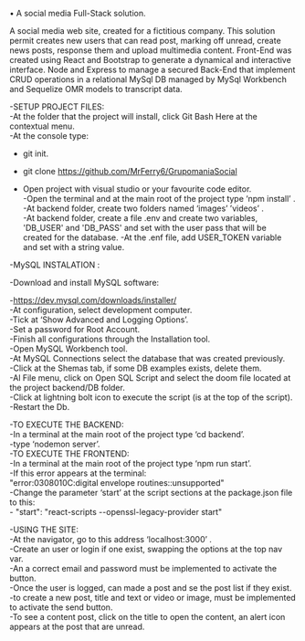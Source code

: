 • A social media Full-Stack solution. 

A social media web site, created for a fictitious company. This solution permit creates new users that can read post, marking off unread, create news posts, response them and upload multimedia content. Front-End was created using React and Bootstrap to generate a dynamical and interactive interface. Node and Express to manage a secured Back-End that implement CRUD operations in a relational MySql DB managed by MySql Workbench and Sequelize OMR models to transcript data. 



-SETUP PROJECT FILES:  
-At the folder that the project will install, click Git Bash Here at the contextual menu.  
-At the console type:  
-  git init.  

- git clone https://github.com/MrFerry6/GrupomaniaSocial  

- Open project with visual studio or your favourite code editor.  
-Open the terminal and at the main root of the project type ‘npm install’ .  
-At backend folder, create two folders named ‘images’ ’videos’ .  
-At backend folder, create a file .env and create two variables, 'DB_USER' and 'DB_PASS' and set  with the user pass that will be created for the database. 
-At the .enf file, add USER_TOKEN variable and set with a string value. 

-MySQL INSTALATION :  

-Download and install MySQL software:  

-https://dev.mysql.com/downloads/installer/  
-At configuration, select development computer.  
-Tick at ‘Show Advanced and Logging Options’.  
-Set a password for Root Account.  
-Finish all configurations through the Installation tool.  
-Open MySQL Workbench tool.  
-At MySQL Connections select the database that was created previously.  
-Click at the Shemas tab, if some DB examples exists, delete them.  
-Al File menu, click on Open SQL Script and select  the doom file located at the project backend/DB folder.  
-Click at lightning bolt icon to execute the script (is at the top of the script).  
-Restart the Db.  


-TO EXECUTE THE BACKEND:  
-In a terminal at the main root of the project type ‘cd backend’.  
-type ‘nodemon server’.  
-TO EXECUTE THE FRONTEND:  
-In a terminal at the main root of the project type ‘npm run start’.  
-If this error appears at the terminal:  
 "error:0308010C:digital envelope routines::unsupported"  
-Change the parameter ‘start’ at the script sections at the package.json file to this:  
	- "start": "react-scripts --openssl-legacy-provider start"  


-USING THE SITE:  
-At the navigator, go to this address ‘localhost:3000’ .  
-Create an user or login if one exist, swapping the options at the top nav var.  
-An a correct email and password must be implemented to activate the button.  
-Once the user is logged,  can made a post and se the post list if they exist.  
-to create a new post, title and text or video or image, must be implemented to activate the send button.  
-To see a content post, click on the title to open the content, an alert icon appears at the post that are unread.  



